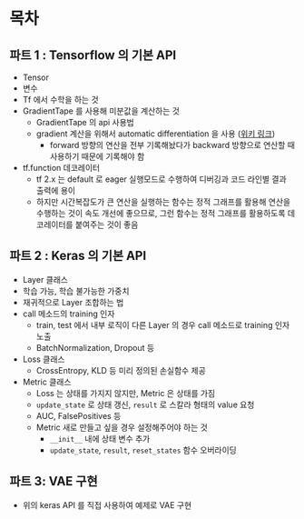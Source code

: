 # 목차
## 파트 1 : Tensorflow 의 기본 API
- Tensor
- 변수
- Tf 에서 수학을 하는 것
- GradientTape 를 사용해 미분값을 계산하는 것
    - GradientTape 의 api 사용법
    - gradient 계산을 위해서 automatic differentiation 을 사용 ([위키 링크](https://en.wikipedia.org/wiki/Automatic_differentiation))
        - forward 방향의 연산을 전부 기록해놨다가 backward 방향으로 연산할 때 사용하기 때문에 기록해야 함
- tf.function 데코레이터
    - tf 2.x 는 default 로 eager 실행모드로 수행하여 디버깅과 코드 라인별 결과 출력에 용이
    - 하지만 시간복잡도가 큰 연산을 실행하는 함수는 정적 그래프를 활용해 연산을 수행하는 것이 속도 개선에 좋으므로, 그런 함수는 정적 그래프를 활용하도록 데코레이터를 붙여주는 것이 좋음

## 파트 2 : Keras 의 기본 API
- Layer 클래스
- 학습 가능, 학습 불가능한 가중치
- 재귀적으로 Layer 조합하는 법
- call 메소드의 training 인자
    - train, test 에서 내부 로직이 다른 Layer 의 경우 call 메소드로 training 인자 노출
    - BatchNormalization, Dropout 등
- Loss 클래스
    - CrossEntropy, KLD 등 미리 정의된 손실함수 제공
- Metric 클래스
    - Loss 는 상태를 가지지 않지만, Metric 은 상태를 가짐
    - `update_state` 로 상태 갱신, `result` 로 스칼라 형태의 value 요청
    - AUC, FalsePositives 등
    - Metric 새로 만들고 싶을 경우 설정해주어야 하는 것
        - `__init__` 내에 상태 변수 추가
        - `update_state`, `result`, `reset_states` 함수 오버라이딩

## 파트 3: VAE 구현
-  위의 keras API 를 직접 사용하여 예제로 VAE 구현